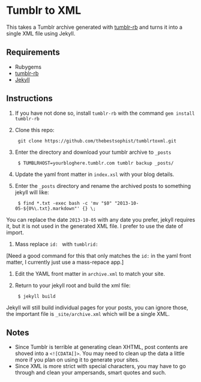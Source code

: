 # Tumblr to XML

This takes a Tumblr archive generated with [tumblr-rb](https://github.com/mwunsch/tumblr) and turns it into a single XML file using Jekyll.

## Requirements

- Rubygems
- [tumblr-rb](https://github.com/mwunsch/tumblr)
- [Jekyll](http://jekyllrb.com)

## Instructions
1. If you have not done so, install `tumblr-rb` with the command `gem install tumblr-rb`

1. Clone this repo:

		git clone https://github.com/thebestsophist/tumblrtoxml.git

1. Enter the directory and download your tumblr archive to `_posts`

		$ TUMBLRHOST=yourbloghere.tumblr.com tumblr backup _posts/


1. Update the yaml front matter in `index.xsl` with your blog details.

1. Enter the `_posts` directory and rename the archived posts to something jekyll will like:

		$ find *.txt -exec bash -c 'mv "$0" "2013-10-05-${0%\.txt}.markdown"' {} \;

You can replace the date `2013-10-05` with any date you prefer, jekyll requires it, but it is not used in the generated XML file. I prefer to use the date of import.

1. Mass replace `id: ` with `tumblrid: `

[Need a good command for this that only matches the `id:` in the yaml front matter, I currently just use a mass-repace app.]

1. Edit the YAML front matter in `archive.xml` to match your site.

1. Return to your jekyll root and build the xml file:

		$ jekyll build
		
Jekyll will still build individual pages for your posts, you can ignore those, the important file is `_site/archive.xml` which will be a single XML.


## Notes
- Since Tumblr is terrible at generating clean XHTML, post contents are shoved into a `<![CDATA[]>`. You may need to clean up the data a little more if you plan on using it to generate your sites.
- Since XML is more strict with special characters, you may have to go through and clean your ampersands, smart quotes and such.
